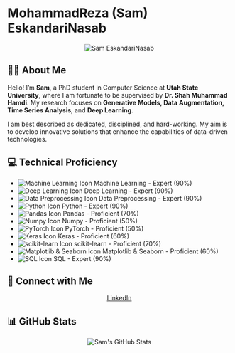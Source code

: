 # MohammadReza (Sam) EskandariNasab

<p align="center">
  <img src="https://github.com/samresume/samresume/blob/main/wallpaper.jpg" alt="Sam EskandariNasab">
</p>

## 👨‍🎓 About Me
Hello! I’m **Sam**, a PhD student in Computer Science at **Utah State University**, where I am fortunate to be supervised by **Dr. Shah Muhammad Hamdi**. My research focuses on **Generative Models, Data Augmentation, Time Series Analysis**, and **Deep Learning**.

I am best described as dedicated, disciplined, and hard-working. My aim is to develop innovative solutions that enhance the capabilities of data-driven technologies.

## 💻 Technical Proficiency
- <img src="https://img.shields.io/badge/Machine_Learning-Expert-blue" alt="Machine Learning Icon"> Machine Learning - Expert (90%)
- <img src="https://img.shields.io/badge/Deep_Learning-Expert-blue" alt="Deep Learning Icon"> Deep Learning - Expert (90%)
- <img src="https://img.shields.io/badge/Data_Preprocessing-Expert-blue" alt="Data Preprocessing Icon"> Data Preprocessing - Expert (90%)
- <img src="https://img.shields.io/badge/Python-Expert-blue" alt="Python Icon"> Python - Expert (90%)
- <img src="https://img.shields.io/badge/Pandas-Proficient-blue" alt="Pandas Icon"> Pandas - Proficient (70%)
- <img src="https://img.shields.io/badge/Numpy-Proficient-blue" alt="Numpy Icon"> Numpy - Proficient (50%)
- <img src="https://img.shields.io/badge/PyTorch-Proficient-blue" alt="PyTorch Icon"> PyTorch - Proficient (50%)
- <img src="https://img.shields.io/badge/Keras-Proficient-blue" alt="Keras Icon"> Keras - Proficient (60%)
- <img src="https://img.shields.io/badge/scikit_learn-Proficient-blue" alt="scikit-learn Icon"> scikit-learn - Proficient (70%)
- <img src="https://img.shields.io/badge/Matplotlib_%26_Seaborn-Proficient-blue" alt="Matplotlib & Seaborn Icon"> Matplotlib & Seaborn - Proficient (60%)
- <img src="https://img.shields.io/badge/SQL-Expert-blue" alt="SQL Icon"> SQL - Expert (90%)

## 🔗 Connect with Me
<p align="center">
  <a href="https://linkedin.com/in/samresume">LinkedIn</a>
</p>

## 📊 GitHub Stats
<p align="center">
  <img src="https://github-readme-stats.vercel.app/api?username=samresume&show_icons=true&theme=light" alt="Sam's GitHub Stats">
  <img src="https://github-readme-stats.vercel.app/api/top-langs/?username=samresume&layout=compact&

